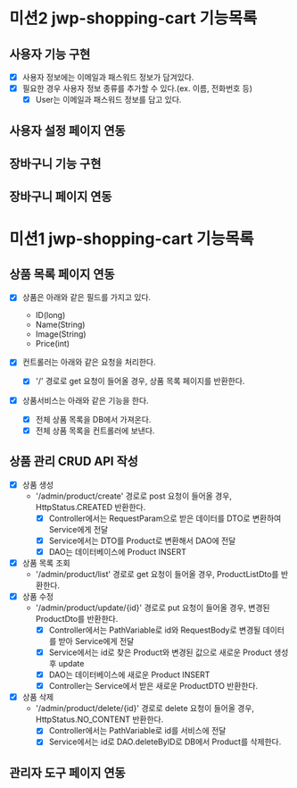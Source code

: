 # 미션2 jwp-shopping-cart 기능목록

## 사용자 기능 구현

- [x] 사용자 정보에는 이메일과 패스워드 정보가 담겨있다.
- [x] 필요한 경우 사용자 정보 종류를 추가할 수 있다.(ex. 이름, 전화번호 등)
    - [x] User는 이메일과 패스워드 정보를 담고 있다.

## 사용자 설정 페이지 연동

## 장바구니 기능 구현

## 장바구니 페이지 연동

# 미션1 jwp-shopping-cart 기능목록

## 상품 목록 페이지 연동

- [x] 상품은 아래와 같은 필드를 가지고 있다.
    - ID(long)
    - Name(String)
    - Image(String)
    - Price(int)

- [x] 컨트롤러는 아래와 같은 요청을 처리한다.
    - [x] '/' 경로로 get 요청이 들어올 경우, 상품 목록 페이지를 반환한다.

- [x] 상품서비스는 아래와 같은 기능을 한다.
    - [x] 전체 상품 목록을 DB에서 가져온다.
    - [x] 전체 상품 목록을 컨트롤러에 보낸다.

## 상품 관리 CRUD API 작성

- [x] 상품 생성
    - '/admin/product/create' 경로로 post 요청이 들어올 경우, HttpStatus.CREATED 반환한다.
        - [x] Controller에서는 RequestParam으로 받은 데이터를 DTO로 변환하여 Service에게 전달
        - [x] Service에서는 DTO를 Product로 변환해서 DAO에 전달
        - [x] DAO는 데이터베이스에 Product INSERT
- [x] 상품 목록 조회
    - '/admin/product/list' 경로로 get 요청이 들어올 경우, ProductListDto를 반환한다.
- [x] 상품 수정
    - '/admin/product/update/{id}' 경로로 put 요청이 들어올 경우, 변경된 ProductDto를 반환한다.
        - [x] Controller에서는 PathVariable로 id와 RequestBody로 변경될 데이터를 받아 Service에게 전달
        - [x] Service에서는 id로 찾은 Product와 변경된 값으로 새로운 Product 생성후 update
        - [x] DAO는 데이터베이스에 새로운 Product INSERT
        - [x] Controller는 Service에서 받은 새로운 ProductDTO 반환한다.
- [x] 상품 삭제
    - '/admin/product/delete/{id}' 경로로 delete 요청이 들어올 경우, HttpStatus.NO_CONTENT 반환한다.
        - [x] Controller에서는 PathVariable로 id를 서비스에 전달
        - [x] Service에서는 id로 DAO.deleteByID로 DB에서 Product를 삭제한다.

## 관리자 도구 페이지 연동
